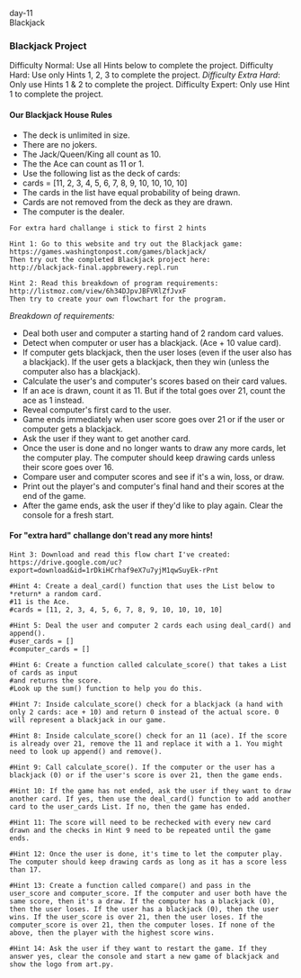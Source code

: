 day-11\
Blackjack

### Blackjack Project

Difficulty Normal: Use all Hints below to complete the project.
Difficulty Hard: Use only Hints 1, 2, 3 to complete the project.
*Difficulty Extra Hard*: Only use Hints 1 & 2 to complete the project.
Difficulty Expert: Only use Hint 1 to complete the project.


#### Our Blackjack House Rules

- The deck is unlimited in size. 
- There are no jokers. 
- The Jack/Queen/King all count as 10.
- The the Ace can count as 11 or 1.
- Use the following list as the deck of cards:
- cards = [11, 2, 3, 4, 5, 6, 7, 8, 9, 10, 10, 10, 10]
- The cards in the list have equal probability of being drawn.
- Cards are not removed from the deck as they are drawn.
- The computer is the dealer.

```Hints_1_and_2
For extra hard challange i stick to first 2 hints

Hint 1: Go to this website and try out the Blackjack game: 
https://games.washingtonpost.com/games/blackjack/
Then try out the completed Blackjack project here: 
http://blackjack-final.appbrewery.repl.run

Hint 2: Read this breakdown of program requirements: 
http://listmoz.com/view/6h34DJpvJBFVRlZfJvxF
Then try to create your own flowchart for the program.
```

*Breakdown of requirements:*
    
- Deal both user and computer a starting hand of 2 random card values.
- Detect when computer or user has a blackjack. (Ace + 10 value card).
- If computer gets blackjack, then the user loses (even if the user also has a blackjack). If the user gets a blackjack, then they win (unless the computer also has a blackjack).
- Calculate the user's and computer's scores based on their card values.
- If an ace is drawn, count it as 11. But if the total goes over 21, count the ace as 1 instead.
- Reveal computer's first card to the user.
- Game ends immediately when user score goes over 21 or if the user or computer gets a blackjack.
- Ask the user if they want to get another card.
- Once the user is done and no longer wants to draw any more cards, let the computer play. The computer should
keep drawing cards unless their score goes over 16.
- Compare user and computer scores and see if it's a win, loss, or draw.
- Print out the player's and computer's final hand and their scores at the end of the game.
- After the game ends, ask the user if they'd like to play again. Clear the console for a fresh start.


#### For "extra hard" challange don't read any more hints!


```Hints
Hint 3: Download and read this flow chart I've created: 
https://drive.google.com/uc?export=download&id=1rDkiHCrhaf9eX7u7yjM1qwSuyEk-rPnt

#Hint 4: Create a deal_card() function that uses the List below to *return* a random card.
#11 is the Ace.
#cards = [11, 2, 3, 4, 5, 6, 7, 8, 9, 10, 10, 10, 10]

#Hint 5: Deal the user and computer 2 cards each using deal_card() and append().
#user_cards = []
#computer_cards = []

#Hint 6: Create a function called calculate_score() that takes a List of cards as input 
#and returns the score. 
#Look up the sum() function to help you do this.

#Hint 7: Inside calculate_score() check for a blackjack (a hand with only 2 cards: ace + 10) and return 0 instead of the actual score. 0 will represent a blackjack in our game.

#Hint 8: Inside calculate_score() check for an 11 (ace). If the score is already over 21, remove the 11 and replace it with a 1. You might need to look up append() and remove().

#Hint 9: Call calculate_score(). If the computer or the user has a blackjack (0) or if the user's score is over 21, then the game ends.

#Hint 10: If the game has not ended, ask the user if they want to draw another card. If yes, then use the deal_card() function to add another card to the user_cards List. If no, then the game has ended.

#Hint 11: The score will need to be rechecked with every new card drawn and the checks in Hint 9 need to be repeated until the game ends.

#Hint 12: Once the user is done, it's time to let the computer play. The computer should keep drawing cards as long as it has a score less than 17.

#Hint 13: Create a function called compare() and pass in the user_score and computer_score. If the computer and user both have the same score, then it's a draw. If the computer has a blackjack (0), then the user loses. If the user has a blackjack (0), then the user wins. If the user_score is over 21, then the user loses. If the computer_score is over 21, then the computer loses. If none of the above, then the player with the highest score wins.

#Hint 14: Ask the user if they want to restart the game. If they answer yes, clear the console and start a new game of blackjack and show the logo from art.py.
```
